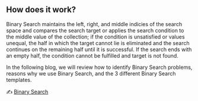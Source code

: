 ## How does it work?

Binary Search maintains the left, right, and middle indicies of the search space and compares the search target or applies the search condition to the middle value of the collection; if the condition is unsatisfied or values unequal, the half in which the target cannot lie is eliminated and the search continues on the remaining half until it is successful. If the search ends with an empty half, the condition cannot be fulfilled and target is not found.

In the following blog, we will review how to identify Binary Search problems, reasons why we use Binary Search, and the 3 different Binary Search templates.

✍️ [Binary Search](https://leetcode.com/explore/learn/card/binary-search/138/background/1038/)


